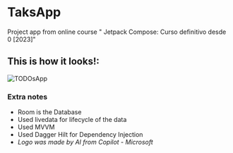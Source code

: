 # TaksApp
Project app from online course " Jetpack Compose: Curso definitivo desde 0 [2023]"

## This is how it looks!:
![TODOsApp](/Media/TODOs_App_Showcase.gif)

### Extra notes
- Room is the Database
- Used livedata for lifecycle of the data
- Used MVVM
- Used Dagger Hilt for Dependency Injection
- *Logo was made by AI from Copilot - Microsoft*
